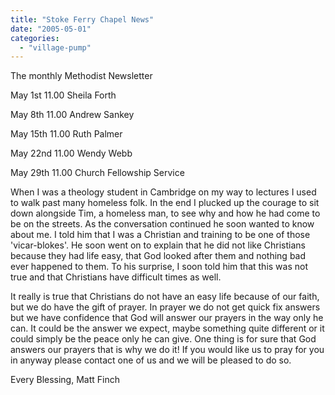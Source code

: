 ```yaml
---
title: "Stoke Ferry Chapel News"
date: "2005-05-01"
categories: 
  - "village-pump"
---
```


The monthly Methodist Newsletter

May 1st 11.00 Sheila Forth

May 8th 11.00 Andrew Sankey

May 15th 11.00 Ruth Palmer

May 22nd 11.00 Wendy Webb

May 29th 11.00 Church Fellowship Service

When I was a theology student in Cambridge on my way to lectures I used to walk past many homeless folk. In the end I plucked up the courage to sit down alongside Tim, a homeless man, to see why and how he had come to be on the streets. As the conversation continued he soon wanted to know about me. I told him that I was a Christian and training to be one of those 'vicar-blokes'. He soon went on to explain that he did not like Christians because they had life easy, that God looked after them and nothing bad ever happened to them. To his surprise, I soon told him that this was not true and that Christians have difficult times as well.

It really is true that Christians do not have an easy life because of our faith, but we do have the gift of prayer. In prayer we do not get quick fix answers but we have confidence that God will answer our prayers in the way only he can. It could be the answer we expect, maybe something quite different or it could simply be the peace only he can give. One thing is for sure that God answers our prayers that is why we do it! If you would like us to pray for you in anyway please contact one of us and we will be pleased to do so.

Every Blessing, Matt Finch
